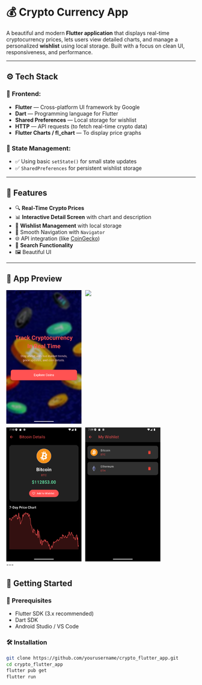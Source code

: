# 💰 Crypto Currency App

A beautiful and modern **Flutter application** that displays real-time cryptocurrency prices, lets users view detailed charts, and manage a personalized **wishlist** using local storage. Built with a focus on clean UI, responsiveness, and performance.

---


## ⚙️ Tech Stack

### 🚀 **Frontend:**
- **Flutter** — Cross-platform UI framework by Google
- **Dart** — Programming language for Flutter
- **Shared Preferences** — Local storage for wishlist
- **HTTP** — API requests (to fetch real-time crypto data)
- **Flutter Charts / fl_chart** — To display price graphs

### 🧠 State Management:
- ✅ Using basic `setState()` for small state updates
- ✅ `SharedPreferences` for persistent wishlist storage  

---

## 🧩 Features

- 🔍 **Real-Time Crypto Prices**
- 📊 **Interactive Detail Screen** with chart and description
- 💙 **Wishlist Management** with local storage
- 🧭 Smooth Navigation with `Navigator`
- 🌐 API integration (like [CoinGecko](https://www.coingecko.com/en/api))
- 🔎 **Search Functionality**
- 🖼️ Beautiful UI 
---
## 📱 App Preview

<div style="display: flex; flex-wrap: wrap; gap: 10px;">
  <img src="assets/images/onbording.png" width="200" />
  <img src="assets/images/list.png" width="200" />
  <img src="assets/images/detail.png" width="200" />
  <img src="assets/images/wishlist.png" width="200" />
</div>
---

## 🚀 Getting Started

### 🔧 Prerequisites

- Flutter SDK (3.x recommended)
- Dart SDK
- Android Studio / VS Code

### 🛠️ Installation

```bash
git clone https://github.com/yourusername/crypto_flutter_app.git
cd crypto_flutter_app
flutter pub get
flutter run
